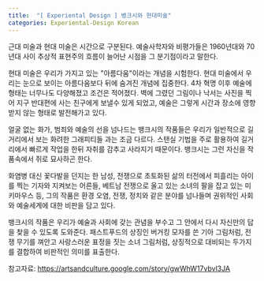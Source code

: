 ```yaml
---
title:  "[ Experiental Design ] 뱅크시와 현대미술"
categories: Experiental-Design Korean
---
```


근대 미술과 현대 미술은 시간으로 구분된다. 예술사학자와 비평가들은 1960년대와 70년대 사이 추상적 표현주의 흐름이 늘어난 시점을 그 분기점이라고 말한다.

현대 미술은 우리가 가지고 있는 "아름다움"이라는 개념을 시험한다. 현대 미술에서 우리는 눈으로 보이는 아름다움보다 뒤에 숨겨진 개념에 집중한다. 4차 혁명 이후 예술에 형태는 너무나도 다양해졌고 조건은 적어졌다. 벽에 그렸던 그림이나 낙서는 사진을 찍어 지구 반대편에 사는 친구에게 보낼수 있게 되었고, 예술은 그렇게 시간과 장소에 영향받지 않는 형태로 발전해가고 있다.

얼굴 없는 화가, 범죄와 예술의 선을 넘나드는 뱅크시의 작품들은 우리가 일반적으로 길거리에서 보는 화려한 그래피티들 과는 조금 다르다. 스탠실 기법을 주로 활용하여 길거리에서 빠르게 작업을 한뒤 자취를 감추고 사라지기 때문이다. 뱅크시는 그런 자신을 작품속에서 쥐로 묘사하곤 한다.

화염병 대신 꽃다발을 던지는 한 남성, 전쟁으로 초토화된 삶의 터전에서 피흘리는 아이를 찍는 기자와 지켜보는 어른들, 베트남 전쟁으로 울고 있는 소녀의 팔을 잡고 있는 미키마우스 등, 그의 작품은 환경 오염, 전쟁, 정치와 같은 분야를 넘나들며 권위적인 사회와 예술세계에 대한 비판을 담고 있다.

뱅크시의 작품은 우리가 예술과 사회에 갖는 관념을 부수고 그 안에서 다시 자신만의 답을 찾을 수 있도록 도와준다. 패스트푸드의 상징인 버거킹 모자를 쓴 기아 그림처럼, 전쟁 무기를 껴안고 사랑스러운 표정을 짓는 소녀 그림처럼, 상징적으로 대비되는 두가지를 결합하여 비판적인 의미를 표출한다. 

참고자료:
https://artsandculture.google.com/story/gwWhW17vbvl3JA
